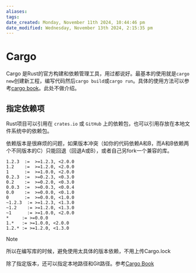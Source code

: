 ```yaml
---
aliases: 
tags: 
date_created: Monday, November 11th 2024, 10:44:46 pm
date_modified: Wednesday, November 13th 2024, 2:15:35 pm
---
```


# Cargo

Cargo 是Rust的官方构建和依赖管理工具，用过都说好。最基本的使用就是`cargo new`创建新工程，编写代码然后`cargo build`或`cargo run`。具体的使用方法可以参考[cargo book](https://doc.rust-lang.org/cargo/)。此处不做介绍。

## 指定依赖项

Rust项目可以引用在 `crates.io` 或 `GitHub` 上的依赖包，也可以引用存放在本地文件系统中的依赖包。

依赖版本是很麻烦的问题，如果版本冲突（如你的代码依赖A和B，而A和B依赖两个不同版本的C）只能回退（回退A或B），或者自己另fork一个兼容的库。

```notrust
1.2.3  :=  >=1.2.3, <2.0.0
1.2    :=  >=1.2.0, <2.0.0
1      :=  >=1.0.0, <2.0.0
0.2.3  :=  >=0.2.3, <0.3.0
0.2    :=  >=0.2.0, <0.3.0
0.0.3  :=  >=0.0.3, <0.0.4
0.0    :=  >=0.0.0, <0.1.0
0      :=  >=0.0.0, <1.0.0
~1.2.3  := >=1.2.3, <1.3.0
~1.2    := >=1.2.0, <1.3.0
~1      := >=1.0.0, <2.0.0
*     := >=0.0.0
1.*   := >=1.0.0, <2.0.0
1.2.* := >=1.2.0, <1.3.0
```

> [!NOTE]  
> 所以在编写库的时候，避免使用太具体的版本依赖，不用上传Cargo.lock

除了指定版本，还可以指定本地路径和Git路径。参考[Cargo Book](https://doc.rust-lang.org/cargo/reference/specifying-dependencies.html)
